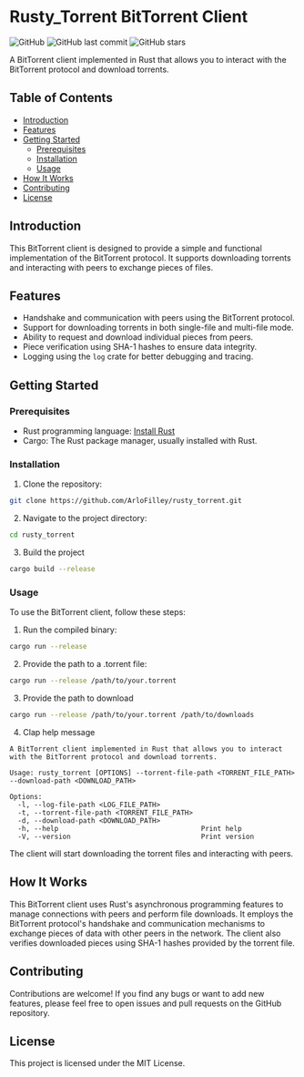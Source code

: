 # Rusty_Torrent BitTorrent Client

![GitHub](https://img.shields.io/github/license/ArloFilley/rusty_torrent)
![GitHub last commit](https://img.shields.io/github/last-commit/ArloFilley/rusty_torrent)
![GitHub stars](https://img.shields.io/github/stars/ArloFilley/rusty_torrent?style=social)

A BitTorrent client implemented in Rust that allows you to interact with the BitTorrent protocol and download torrents.

## Table of Contents

- [Introduction](#introduction)
- [Features](#features)
- [Getting Started](#getting-started)
  - [Prerequisites](#prerequisites)
  - [Installation](#installation)
  - [Usage](#usage)
- [How It Works](#how-it-works)
- [Contributing](#contributing)
- [License](#license)

## Introduction

This BitTorrent client is designed to provide a simple and functional implementation of the BitTorrent protocol. It supports downloading torrents and interacting with peers to exchange pieces of files.

## Features

- Handshake and communication with peers using the BitTorrent protocol.
- Support for downloading torrents in both single-file and multi-file mode.
- Ability to request and download individual pieces from peers.
- Piece verification using SHA-1 hashes to ensure data integrity.
- Logging using the `log` crate for better debugging and tracing.

## Getting Started

### Prerequisites

- Rust programming language: [Install Rust](https://www.rust-lang.org/tools/install)
- Cargo: The Rust package manager, usually installed with Rust.

### Installation

1. Clone the repository:

```bash
git clone https://github.com/ArloFilley/rusty_torrent.git
```

2. Navigate to the project directory:

```bash
cd rusty_torrent
```

3. Build the project

```bash
cargo build --release
```

### Usage

To use the BitTorrent client, follow these steps:

1. Run the compiled binary:

```bash
cargo run --release
```

2. Provide the path to a .torrent file:

```bash
cargo run --release /path/to/your.torrent
```

3. Provide the path to download 
```bash
cargo run --release /path/to/your.torrent /path/to/downloads
```

4. Clap help message
```
A BitTorrent client implemented in Rust that allows you to interact with the BitTorrent protocol and download torrents.

Usage: rusty_torrent [OPTIONS] --torrent-file-path <TORRENT_FILE_PATH> --download-path <DOWNLOAD_PATH>

Options:
  -l, --log-file-path <LOG_FILE_PATH>          
  -t, --torrent-file-path <TORRENT_FILE_PATH>  
  -d, --download-path <DOWNLOAD_PATH>          
  -h, --help                                   Print help
  -V, --version                                Print version

```

The client will start downloading the torrent files and interacting with peers.

## How It Works

This BitTorrent client uses Rust's asynchronous programming features to manage connections with peers and perform file downloads. It employs the BitTorrent protocol's handshake and communication mechanisms to exchange pieces of data with other peers in the network. The client also verifies downloaded pieces using SHA-1 hashes provided by the torrent file.

## Contributing

Contributions are welcome! If you find any bugs or want to add new features, please feel free to open issues and pull requests on the GitHub repository.

## License

This project is licensed under the MIT License.